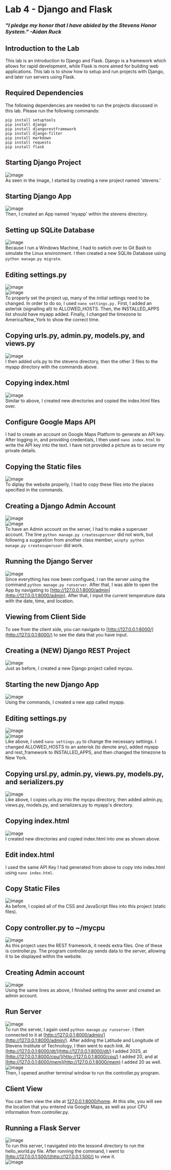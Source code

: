 # Lab 4 - Django and Flask
### *"I pledge my honor that I have abided by the Stevens Honor System." -Aidan Ruck*

## Introduction to the Lab
This lab is an introduction to Django and Flask. Django is a framework which allows for rapid development, while Flask is more aimed for building web applications. This lab is to show how to setup and run projects with Django, and later run servers using Flask.

## Required Dependencies
The following dependencies are needed to run the projects discussed in this lab. Please run the following commands:
```
pip install setuptools
pip install django
pip install djangorestframework
pip install django-filter
pip install markdown
pip install requests
pip install flask
```
## Starting Django Project
![image](https://github.com/user-attachments/assets/fb80332d-5083-4e65-9f63-c8c846bcde45)  
As seen in the image, I started by creating a new project named 'stevens.'

## Starting Django App
![image](https://github.com/user-attachments/assets/fda3ea7a-c499-47b2-bed3-07e65c6830b8)  
Then, I created an App named 'myapp' within the stevens directory.

## Setting up SQLite Database
![image](https://github.com/user-attachments/assets/000f6259-0f1d-42d9-94e9-7ac2164c0777)  
Because I run a Windows Machine, I had to swtich over to Git Bash to simulate the Linux environment. I then created a new SQLite Database using `python manage.py migrate`.

## Editing settings.py
![image](https://github.com/user-attachments/assets/6825d360-034c-4918-bc83-36ad8ca60e44)  
![image](https://github.com/user-attachments/assets/ed49a71e-0609-4add-8067-01194d60d1f1)  
To properly set the project up, many of the initial settings need to be changed. In order to do so, I used `nano settings.py.` First, I added an asterisk (signalling all) to ALLOWED_HOSTS. Then, the INSTALLED_APPS list should have myapp added. Finally, I changed the timezone to America/New_York to show the correct time.

## Copying urls.py, admin.py, models.py, and views.py
![image](https://github.com/user-attachments/assets/9fb0caa0-9214-45f7-97e9-201fc265259d)  
I then added urls.py to the stevens directory, then the other 3 files to the myapp directory with the commands above.

## Copying index.html
![image](https://github.com/user-attachments/assets/79468dc3-2db0-4eb2-9198-b87a80503fe2)  
Similar to above, I created new directories and copied the index.html files over.

## Configure Google Maps API
I had to create an account on Google Maps Platform to generate an API key. After logging in, and providing credentials, I then used `nano index.html` to write the API key into the text. I have not provided a picture as to secure my private details.

## Copying the Static files
![image](https://github.com/user-attachments/assets/773d8b42-a963-4fa3-af95-6301acbc8b69)  
To diplay the website properly, I had to copy these files into the places specified in the commands.

## Creating a Django Admin Account
![image](https://github.com/user-attachments/assets/9da169d7-da62-4751-96da-7fa8408534e1)  
![image](https://github.com/user-attachments/assets/633d6f8d-04f2-4bab-9ef0-8a48110e21df)  
To have an Admin account on the server, I had to make a superuser account. The line `python manage.py createsuperuser` did not work, but following a suggestion from another class member, `winpty python manage.py createsuperuser` did work.

## Running the Django Server
![image](https://github.com/user-attachments/assets/0dfc79da-844a-40f1-a283-b627a9f60b45)  
Since everything has now been configued, I ran the server using the command `python manage.py runserver`. After that, I was able to open the App by navigating to [http://127.0.0.1:8000/admin](http://127.0.0.1:8000/admin). After that, I input the current temperature data with the date, time, and location.

## Viewing from Client Side
To see from the client side, you can navigate to [http://127.0.0.1:8000/](http://127.0.0.1:8000/) to see the data that you have input.

## Creating a (NEW) Django REST Project
![image](https://github.com/user-attachments/assets/d9fca2c4-bd9e-4cee-a3c7-4deed3246d7b)  
Just as before, I created a new Django project called mycpu.

## Starting the new Django App
![image](https://github.com/user-attachments/assets/230a6661-52cd-4935-a48b-d2f2a733bbc4)  
Using the commands, I created a new app called myapp.

## Editing settings.py
![image](https://github.com/user-attachments/assets/08e639a0-9296-438b-92b9-f68989ad94cb)  
![image](https://github.com/user-attachments/assets/4df47f48-2fe4-42dd-abdb-7805bfacb656)  
Like above, I used `nano settings.py` to change the necessary settings. I changed ALLOWED_HOSTS to an asterisk (to denote any), added myapp and rest_framework to INSTALLED_APPS, and then changed the timezone to New York.

## Copying ursl.py, admin.py, views.py, models.py, and serializers.py
![image](https://github.com/user-attachments/assets/fdfdab74-9ca5-48d0-bd91-72c584b0d1ff)  
Like above, I copies urls.py into the mycpu directory, then added admin.py, views.py, models.py, and serializers.py to myapp's directory.

## Copying index.html
![image](https://github.com/user-attachments/assets/3d2de533-cc35-4032-a668-83fcde3ef8dd)  
I created new directories and copied index.html into one as shown above.

## Edit index.html
I used the same API Key I had generated from above to copy into index.html using `nano index.html`.

## Copy Static Files
![image](https://github.com/user-attachments/assets/bb28a6cc-1215-4437-bdcd-418dc2542b34)  
As before, I copied all of the CSS and JavaScript files into this project (static files).

## Copy controller.py to ~/mycpu
![image](https://github.com/user-attachments/assets/d1c1a9ae-0de1-46d3-b7c1-c1f63c57379e)  
As this project uses the REST framework, it needs extra files. One of these is controller.py. The program controller.py sends data to the server, allowing it to be displayed within the website.

## Creating Admin account
![image](https://github.com/user-attachments/assets/c1c8748c-539f-4a01-a51d-2185c1a9fe86)  
Using the same lines as above, I finished setting the sever and created an admin account.

## Run Server
![image](https://github.com/user-attachments/assets/1ce9d514-21bd-49d4-bafd-3222ab1f436c)  
To run the server, I again used `python manage.py runserver`. I then connected to it at [http://127.0.0.1:8000/admin/](http://127.0.0.1:8000/admin/). After adding the Latitude and Longitude of Stevens Institute of Technology, I then went to each link. At [http://127.0.0.1:8000/dt/](http://127.0.0.1:8000/dt/) I added 2025, at [http://127.0.0.1:8000/cpu/](http://127.0.0.1:8000/cpu/) I added 20, and at [http://127.0.0.1:8000/mem](http://127.0.0.1:8000/mem) I added 20 as well.  
![image](https://github.com/user-attachments/assets/3e7cbf6d-a4ea-45c5-b1a0-3722a8cc8da6)  
Then, I opened another terminal window to run the controller.py program.

## Client View
You can then view the site at [127.0.0.1:8000/home](127.0.0.1:8000/home). At this site, you will see the location that you entered via Google Maps, as well as your CPU information from controller.py.

## Running a Flask Server
![image](https://github.com/user-attachments/assets/e49afb1e-d244-476e-a064-86a411ac6d1d)  
To run this server, I navigated into the lesson4 directory to run the hello_world.py file. After running the command, I went to [http://127.0.0.1:500/](http://127.0.0.1:500/) to view it.  
![image](https://github.com/user-attachments/assets/b25707d6-23c2-4c7f-bc40-98065a42aaf9)
